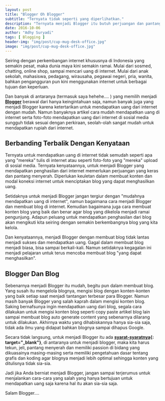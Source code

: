 ```yaml
---
layout: post
title: "Blogger Oh Blogger"
subtitle: "Ternyata tidak seperti yang diperlihatkan."
description: "Ternyata menjadi Blogger itu butuh perjuangan dan pantang menyerah, tidak mudah seperti yang diperlihatkan."
date: 2016-10-06
author: "Adhy Suryadi"
tags: [ Blogging ]
header-img: "img/post/cup-mug-desk-office.jpg"
image: "img/post/cup-mug-desk-office.jpg"
---
```


Seiring dengan perkembangan internet khususnya di Indonesia yang semakin pesat, maka dunia maya kini semakin ramai. Mulai dari sosmed, chatting, online shop, sampai mencari uang di internet. Mulai dari anak sekolah, mahasiswa, pedagang, wirausaha, pegawai negeri, pria, wanita, bahkan pengangguran pun kini menggunakan internet untuk berbagai tujuan dan keperluan.

Dan banyak di antaranya (termasuk saya hehehe.... ) yang memilih menjadi **[Blogger](http://adhysuryadi.xyz/kenapa-blogger-yang-jadi-pilihan/ "Blogger")** berawal dari hanya keingintahuan saja, namun banyak juga yang menjadi Blogger karena ketertarikan untuk mendapatkan uang dari internet dengan mudah. Namun banyaknya artikel cara mudah mendapatkan uang di internet serta foto-foto mendapatkan uang dari internet di sosial media sungguh tidak sesuai dengan perkiraan, seolah-olah sangat mudah untuk mendapatkan rupiah dari internet.

## Berbanding Terbalik Dengan Kenyataan

Ternyata untuk mendapatkan uang di internet tidak semudah seperti apa yang "mereka" tulis di internet atau seperti foto-foto yang "mereka" upload di sosial media. Ternyata kenyataannya, untuk menjadi Blogger yang mendapatkan penghasilan dari internet memerlukan perjuangan yang keras dan pantang menyerah. Diperlukan keuletan dalam membuat konten dan modal koneksi internet untuk menciptakan blog yang dapat menghasilkan uang.

Setidaknya untuk menjadi Blogger jangan tergiur dengan "mudahnya mendapatkan uang di internet", namun bagaimana cara menjadi Blogger dan membuat blog di internet. Kemudian bagaimana juga cara membuat konten blog yang baik dan benar agar blog yang dikelola menjadi ramai pengunjung. Adapun peluang untuk mendapatkan penghasilan dari blog akan mengikuti kita seiring dengan semakin berkembangnya blog yang kita kelola.

Dan kenyataannya, menjadi Blogger dengan membuat blog tidak lantas menjadi sukses dan mendapatkan uang. Gagal dalam membuat blog menjadi biasa, bisa sampai berkali-kali. Namun setidaknya kegagalan ini menjadi pelajaran untuk terus mencoba membuat blog "yang dapat menghasilkan".

## Blogger Dan Blog

Sebenarnya menjadi Blogger itu mudah, begitu pun dalam membuat blog. Yang susah itu mengelola blognya, mengisi blog dengan konten-konten yang baik setiap saat menjadi tantangan terbesar para Blogger. Namun masih banyak Blogger yang salah kaprah dalam mengisi konten blog. Saking bernafsunya ingin mendapatkan uang dari blog, segala cara dilakukan untuk mengisi konten blog seperti copy paste artikel blog lain sampai membuat blog auto generate content yang sebenarnya dilarang untuk dilakukan. Akhirnya waktu yang dihabiskannya hanya sia-sia saja, tidak ada ilmu yang didapat bahkan blognya sampai dihapus Google.

Secara tidak langsung, untuk menjadi Blogger itu ada **[syarat-syaratnya](http://ayointer.net/mau-jadi-blogger-ini-dia-syarat-syaratnya/ "Syarat menjadi Blogger"){: target="_blank"}**, di antaranya untuk menjadi blogger, maka kita harus tekun, jeli, pantang menyerah dan memiliki passion di bidang yang dikuasainya masing-masing serta memiliki pengetahuan dasar tentang grafis dan koding agar blognya menjadi lebih optimal sehingga konten yang ditulisnya tidak sia-sia.

Jadi jika Anda berniat menjadi Blogger, jangan sampai terjerumus untuk menjalankan cara-cara yang salah yang hanya bertujuan untuk mendapatkan uang saja karena hal itu akan sia-sia saja.

Salam Blogger.... 
